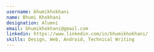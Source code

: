 ```yaml
---
username: bhumikhokhani
name: Bhumi Khokhani
designation: Alumni
email: bhumikhokhani@gmail.com
linkedin: https://www.linkedin.com/in/bhumikhokhani/
skills: Design, Web, Android, Technical Writing
---
```

